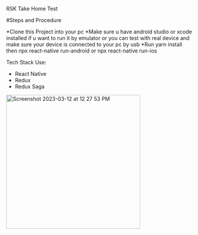RSK Take Home Test


#Steps and Procedure

*Clone this Project into your pc
*Make sure u have android studio or xcode installed if u want to run it by emulator or you can test with real device and make sure your device is connected to your pc by usb
*Run yarn install then npx react-native run-android or npx react-native run-ios

Tech Stack Use:

- React Native
- Redux
- Redux Saga
<img width="359" alt="Screenshot 2023-03-12 at 12 27 53 PM" src="https://user-images.githubusercontent.com/117687128/224526260-7009fd88-87e5-4481-b6cf-60c7c69be351.png">
